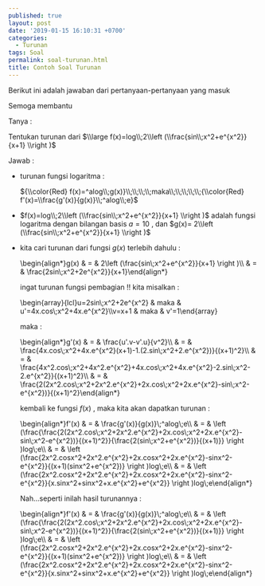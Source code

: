 ```yaml
---
published: true
layout: post
date: '2019-01-15 16:10:31 +0700'
categories:
  - Turunan
tags: Soal
permalink: soal-turunan.html
title: Contoh Soal Turunan
---
```

Berikut ini adalah jawaban dari pertanyaan-pertanyaan yang masuk

Semoga membantu

Tanya :

Tentukan turunan dari $\\large f(x)=log\\;2\\left (\\frac{sin\\;x^2+e^{x^2}}{x+1} \\right )$

Jawab :

*   turunan fungsi logaritma :
    
    ${\\color{Red} f(x)=^alog\\;g(x)}\\;\\;\\;\\;maka\\;\\;\\;\\;\\;{\\color{Red} f'(x)=\\frac{g'(x)}{g(x)}\\;^alog\\;e}$
    
*   $f(x)=log\\;2\\left (\\frac{sin\\;x^2+e^{x^2}}{x+1} \\right )$ adalah fungsi logaritma dengan bilangan basis $a = 10$ , dan $g(x)= 2\\left (\\frac{sin\\;x^2+e^{x^2}}{x+1} \\right )$
    
*   kita cari turunan dari fungsi $g(x)$ terlebih dahulu :
    
    \\begin{align\*}g(x) & = & 2\\left (\\frac{sin\\;x^2+e^{x^2}}{x+1} \\right )\\\\ & = & \\frac{2sin\\;x^2+2e^{x^2}}{x+1}\\end{align\*}
    
    ingat turunan fungsi pembagian !! kita misalkan :
    
    \\begin{array}{lcl}u=2sin\\;x^2+2e^{x^2} & maka & u'=4x.cos\\;x^2+4x.e^{x^2}\\\\v=x+1 & maka & v'=1\\end{array}
    
    maka :
    
    \\begin{align\*}g'(x) & = & \\frac{u'.v-v'.u}{v^2}\\\\ & = & \\frac{4x.cos\\;x^2+4x.e^{x^2}(x+1)-1.(2.sin\\;x^2+2.e^{x^2})}{(x+1)^2}\\\\ & = & \\frac{4x^2.cos\\;x^2+4x^2.e^{x^2}+4x.cos\\;x^2+4x.e^{x^2}-2.sin\\;x^2-2.e^{x^2}}{(x+1)^2}\\\\ & = & \\frac{2(2x^2.cos\\;x^2+2x^2.e^{x^2}+2x.cos\\;x^2+2x.e^{x^2}-sin\\;x^2-e^{x^2})}{(x+1)^2}\\end{align\*}
    
    kembali ke fungsi $f(x)$ , maka kita akan dapatkan turunan :
    
    \\begin{align\*}f'(x) & = & \\frac{g'(x)}{g(x)}\\;^alog\\;e\\\\ & = & \\left (\\frac{\\frac{2(2x^2.cos\\;x^2+2x^2.e^{x^2}+2x.cos\\;x^2+2x.e^{x^2}-sin\\;x^2-e^{x^2})}{(x+1)^2}}{\\frac{2(sin\\;x^2+e^{x^2})}{(x+1)}} \\right )log\\;e\\\\ & = & \\left (\\frac{2x^2.cosx^2+2x^2.e^{x^2}+2x.cosx^2+2x.e^{x^2}-sinx^2-e^{x^2}}{(x+1)(sinx^2+e^{x^2})} \\right )log\\;e\\\\ & = & \\left (\\frac{2x^2.cosx^2+2x^2.e^{x^2}+2x.cosx^2+2x.e^{x^2}-sinx^2-e^{x^2}}{x.sinx^2+sinx^2+x.e^{x^2}+e^{x^2}} \\right )log\\;e\\end{align\*}
    
    Nah…seperti inilah hasil turunannya :
    
    \\begin{align\*}f'(x) & = & \\frac{g'(x)}{g(x)}\\;^alog\\;e\\\\ & = & \\left (\\frac{\\frac{2(2x^2.cos\\;x^2+2x^2.e^{x^2}+2x.cos\\;x^2+2x.e^{x^2}-sin\\;x^2-e^{x^2})}{(x+1)^2}}{\\frac{2(sin\\;x^2+e^{x^2})}{(x+1)}} \\right )log\\;e\\\\ & = & \\left (\\frac{2x^2.cosx^2+2x^2.e^{x^2}+2x.cosx^2+2x.e^{x^2}-sinx^2-e^{x^2}}{(x+1)(sinx^2+e^{x^2})} \\right )log\\;e\\\\ & = & \\left (\\frac{2x^2.cosx^2+2x^2.e^{x^2}+2x.cosx^2+2x.e^{x^2}-sinx^2-e^{x^2}}{x.sinx^2+sinx^2+x.e^{x^2}+e^{x^2}} \\right )log\\;e\\end{align\*}
